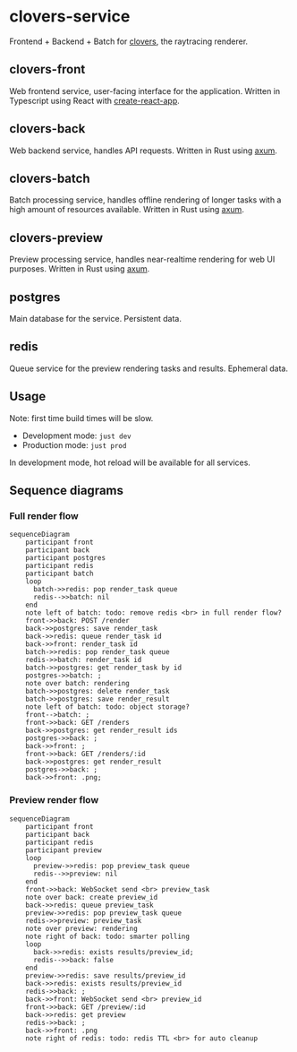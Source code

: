 # clovers-service

Frontend + Backend + Batch for [clovers](https://github.com/walther/clovers), the raytracing renderer.

## clovers-front

Web frontend service, user-facing interface for the application. Written in Typescript using React with [create-react-app](https://github.com/facebook/create-react-app/).

## clovers-back

Web backend service, handles API requests. Written in Rust using [axum](https://github.com/tokio-rs/axum).

## clovers-batch

Batch processing service, handles offline rendering of longer tasks with a high amount of resources available. Written in Rust using [axum](https://github.com/tokio-rs/axum).

## clovers-preview

Preview processing service, handles near-realtime rendering for web UI purposes. Written in Rust using [axum](https://github.com/tokio-rs/axum).

## postgres

Main database for the service. Persistent data.

## redis

Queue service for the preview rendering tasks and results. Ephemeral data.

## Usage

Note: first time build times will be slow.

- Development mode: `just dev`
- Production mode: `just prod`

In development mode, hot reload will be available for all services.

## Sequence diagrams

### Full render flow

```mermaid
sequenceDiagram
    participant front
    participant back
    participant postgres
    participant redis
    participant batch
    loop
      batch->>redis: pop render_task queue
      redis-->>batch: nil
    end
    note left of batch: todo: remove redis <br> in full render flow?
    front->>back: POST /render
    back->>postgres: save render_task
    back->>redis: queue render_task id
    back->>front: render_task id
    batch->>redis: pop render_task queue
    redis->>batch: render_task id
    batch->>postgres: get render_task by id
    postgres->>batch: ;
    note over batch: rendering
    batch->>postgres: delete render_task
    batch->>postgres: save render_result
    note left of batch: todo: object storage?
    front-->batch: ;
    front->>back: GET /renders
    back->>postgres: get render_result ids
    postgres->>back: ;
    back->>front: ;
    front->>back: GET /renders/:id
    back->>postgres: get render_result
    postgres->>back: ;
    back->>front: .png;
```

### Preview render flow

```mermaid
sequenceDiagram
    participant front
    participant back
    participant redis
    participant preview
    loop
      preview->>redis: pop preview_task queue
      redis-->>preview: nil
    end
    front->>back: WebSocket send <br> preview_task
    note over back: create preview_id
    back->>redis: queue preview_task
    preview->>redis: pop preview_task queue
    redis->>preview: preview_task
    note over preview: rendering
    note right of back: todo: smarter polling
    loop
      back->>redis: exists results/preview_id;
      redis-->>back: false
    end
    preview->>redis: save results/preview_id
    back->>redis: exists results/preview_id
    redis->>back: ;
    back->>front: WebSocket send <br> preview_id
    front->>back: GET /preview/:id
    back->>redis: get preview
    redis->>back: ;
    back->>front: .png
    note right of redis: todo: redis TTL <br> for auto cleanup
```
